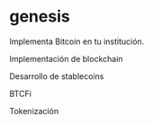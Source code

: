 # genesis
Implementa Bitcoin en tu institución.

Implementación de blockchain

Desarrollo de stablecoins

BTCFi

Tokenización
